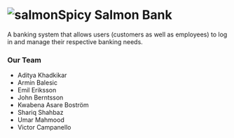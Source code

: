# ![salmon](https://cdn-icons-png.flaticon.com/128/3614/3614725.png)Spicy Salmon Bank
A banking system that allows users (customers as well as employees) to log in and manage their respective banking needs.


### Our Team
- Aditya Khadkikar
- Armin Balesic
- Emil Eriksson
- John Berntsson
- Kwabena Asare Boström
- Shariq Shahbaz
- Umar Mahmood
- Victor Campanello
